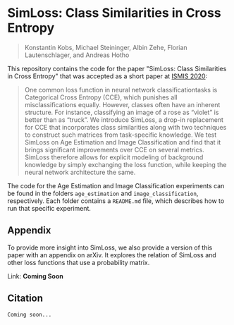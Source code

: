 # SimLoss: Class Similarities in Cross Entropy
> Konstantin Kobs, Michael Steininger, Albin Zehe, Florian Lautenschlager, and Andreas Hotho

This repository contains the code for the paper "SimLoss: Class Similarities in Cross Entropy" that was accepted as a short paper at [ISMIS 2020](https://ismis.ist.tugraz.at/2019/09/17/hello-world/):

> One common loss function in neural network classificationtasks is Categorical Cross Entropy (CCE), which punishes all misclassifications equally.
> However, classes often have an inherent structure.
> For instance, classifying an image of a rose as “violet” is better than as “truck”.
> We introduce SimLoss, a drop-in replacement for CCE that incorporates class similarities along with two techniques to  construct such matrices from task-specific knowledge.
> We test SimLoss on Age Estimation and Image Classification and find that it brings significant improvements over CCE on several metrics.
> SimLoss therefore allows for explicit modeling of background knowledge by simply exchanging the loss function, while keeping the neural network architecture the same.

The code for the Age Estimation and Image Classification experiments can be found in the folders `age_estimation` and `image_classification`, respectively.
Each folder contains a `README.md` file, which describes how to run that specific experiment.

## Appendix

To provide more insight into SimLoss, we also provide a version of this paper with an appendix on arXiv.
It explores the relation of SimLoss and other loss functions that use a probability matrix.

Link: **Coming Soon**

## Citation

```
Coming soon...
```
